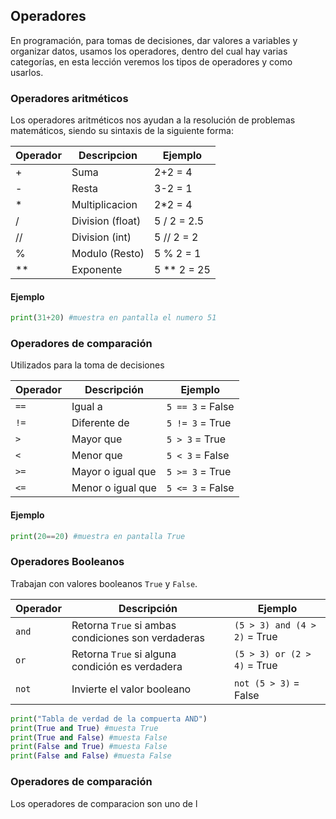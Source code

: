 ## Operadores

En programación, para tomas  de decisiones, dar valores a variables y organizar datos, usamos los operadores, dentro del cual hay varias categorías, en esta lección veremos los tipos de operadores y como usarlos.

### Operadores aritméticos

Los operadores aritméticos nos ayudan a la resolución de problemas matemáticos, siendo su sintaxis de la siguiente forma:

| Operador | Descripcion      | Ejemplo     |
| -------- | ---------------- | ----------- |
| +        | Suma             | 2+2 = 4     |
| -        | Resta            | 3-2 = 1     |
| *        | Multiplicacion   | 2*2 = 4     |
| /        | Division (float) | 5 / 2 = 2.5 |
| //       | Division (int)   | 5 // 2 = 2  |
| %        | Modulo (Resto)   | 5 % 2 = 1   |
| **       | Exponente        | 5 ** 2 = 25 |
#### Ejemplo
```python
print(31+20) #muestra en pantalla el numero 51
```
### Operadores de comparación

Utilizados para la toma de decisiones

| Operador | Descripción       | Ejemplo          |
| -------- | ----------------- | ---------------- |
| `==`     | Igual a           | `5 == 3` = False |
| `!=`     | Diferente de      | `5 != 3` = True  |
| `>`      | Mayor que         | `5 > 3` = True   |
| `<`      | Menor que         | `5 < 3` = False  |
| `>=`     | Mayor o igual que | `5 >= 3` = True  |
| `<=`     | Menor o igual que | `5 <= 3` = False |
#### Ejemplo
```python
print(20==20) #muestra en pantalla True
```
### Operadores Booleanos

Trabajan con valores booleanos `True` y `False`. 

| Operador | Descripción                                        | Ejemplo                      |
| -------- | -------------------------------------------------- | ---------------------------- |
| `and`    | Retorna `True` si ambas condiciones son verdaderas | `(5 > 3) and (4 > 2)` = True |
| `or`     | Retorna `True` si alguna condición es verdadera    | `(5 > 3) or (2 > 4)` = True  |
| `not`    | Invierte el valor booleano                         | `not (5 > 3)` = False        |

```python
print("Tabla de verdad de la compuerta AND")
print(True and True) #muesta True
print(True and False) #muesta False
print(False and True) #muesta False
print(False and False) #muesta False
```
### Operadores de comparación

Los operadores de comparacion son uno de l
